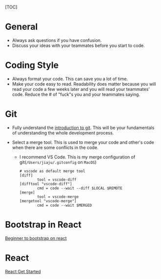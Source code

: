 [TOC]

# General

* Always ask questions if you have confusion.
* Discuss your ideas with your teammates before you start to code.

# Coding Style

* Always format your code. This can save you a lot of time.
* Make your code easy to read. Readability does matter because you will read your code a few weeks later and you will read your teammates' code. Reduce the # of "fuck"s you and your teammates saying.

# Git

* Fully understand the [introduction to git](https://product.hubspot.com/blog/git-and-github-tutorial-for-beginners). This will be your fundamentals of understanding the whole development process.

* Select a merge tool. This is used to merge your code and other's code when there are some conflicts in the code. 

  * I recommend VS Code. This is my merge configuration of git(`/Users/jiaju/.gitconfig` on `MacOS`)

    ```
    # vscode as default merge tool
    [diff]
            tool = vscode-diff
    [difftool "vscode-diff"]
            cmd = code --wait --diff $LOCAL $REMOTE
    [merge]
            tool = vscode-merge
    [mergetool "vscode-merge"]
            cmd = code --wait $MERGED
    ```


# Bootstrap in React

[Beginner to bootstrap on react](https://react-bootstrap.github.io/getting-started/introduction)

# React

[React Get Started](https://reactjs.org/docs/getting-started.html)

